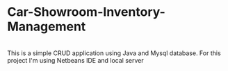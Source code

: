 <div>
	<h1>Car-Showroom-Inventory-Management</h1>
	<br>
	This is a simple CRUD application using Java and Mysql database. For this project I'm using Netbeans IDE and local server
	<br>
	
</div>
